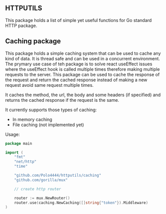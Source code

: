 ## HTTPUTILS
This package holds a list of simple yet useful functions for Go standard HTTP package.

## Caching package
This package holds a simple caching system that can be used to cache any kind of data. It is thread safe and can be used in a concurrent environment.
The prymary use case of teh package is to solve react useEffect issues where the useEffect hook is called multiple times therefore making multiple requests to the server. This package can be used to cache the response of the request and return the cached response instead of making a new request avoid same request multiple times.

It caches the method, the url, the body and some headers (if specified) and returns the cached response if the request is the same.

It currently supports those types of caching:
- In memory caching
- File caching (not implemented yet)

Usage:
```go
package main

import (
    "fmt"
    "net/http"
    "time"

    "github.com/Polo4444/httputils/caching"
    "github.com/gorilla/mux"

    // create http router

    router := mux.NewRouter()
    router.use(caching.NewCaching([]string{"token"}).Middleware)
)
```